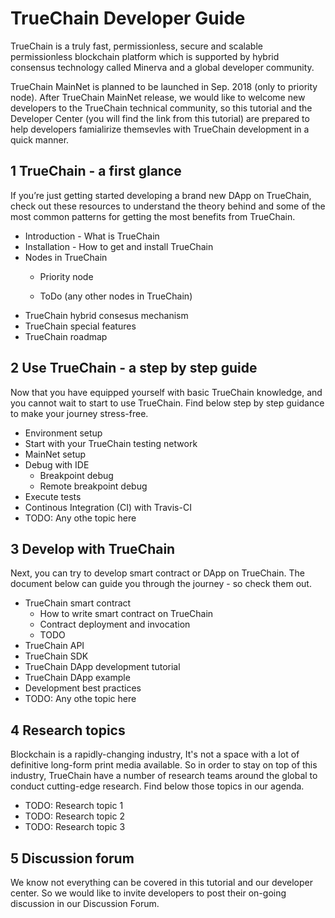 # TrueChain Developer Guide

TrueChain is a truly fast, permissionless, secure and scalable permissionless blockchain platform which is supported by hybrid consensus technology called Minerva and a global developer community.

TrueChain MainNet is planned to be launched in Sep. 2018 (only to priority node). After TrueChain MainNet release, we would like to welcome new developers to the TrueChain technical community, so this tutorial and the Developer Center (you will find the link from this tutorial) are prepared to help developers famialirize themsevles with TrueChain development in a quick manner.

## 1 TrueChain - a first glance
If you’re just getting started developing a brand new DApp on TrueChain, check out these resources to understand the theory behind and some of the most common patterns for getting the most benefits from TrueChain.
- Introduction - What is TrueChain
- Installation - How to get and install TrueChain
- Nodes in TrueChain
  - Priority node

  - ToDo (any other nodes in TrueChain)
- TrueChain hybrid consesus mechanism
- TrueChain special features
- TrueChain roadmap

## 2 Use TrueChain - a step by step guide
Now that you have equipped yourself with basic TrueChain knowledge, and you cannot wait to start to use TrueChain. Find below step by step guidance to make your journey stress-free.
- Environment setup
- Start with your TrueChain testing network
- MainNet setup
- Debug with IDE
  - Breakpoint debug
  - Remote breakpoint debug
- Execute tests
- Continous Integration (CI) with Travis-CI
- TODO: Any othe topic here

## 3 Develop with TrueChain
Next, you can try to develop smart contract or DApp on TrueChain. The document below can guide you through the journey - so check them out.
- TrueChain smart contract
  - How to write smart contract on TrueChain
  - Contract deployment and invocation
  - TODO
- TrueChain API
- TrueChain SDK
- TrueChain DApp development tutorial
- TrueChain DApp example
- Development best practices
- TODO: Any othe topic here

## 4 Research topics
Blockchain is a rapidly-changing industry, It's not a space with a lot of definitive long-form print media available. So in order to stay on top of this industry, TrueChain have a number of research teams around the global to conduct cutting-edge research. Find below those topics in our agenda.
- TODO: Research topic 1
- TODO: Research topic 2
- TODO: Research topic 3

## 5 Discussion forum
We know not everything can be covered in this tutorial and our developer center. So we would like to invite developers to post their on-going discussion in our Discussion Forum.
  
